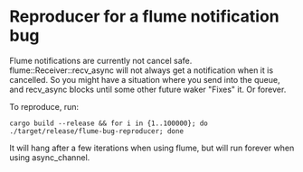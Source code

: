 # Reproducer for a flume notification bug

Flume notifications are currently not cancel safe. flume::Receiver::recv_async
will not always get a notification when it is cancelled. So you might have
a situation where you send into the queue, and recv_async blocks until some
other future waker "Fixes" it. Or forever.

To reproduce, run:

```
cargo build --release && for i in {1..100000}; do ./target/release/flume-bug-reproducer; done
```

It will hang after a few iterations when using flume, but will run forever when
using async_channel.